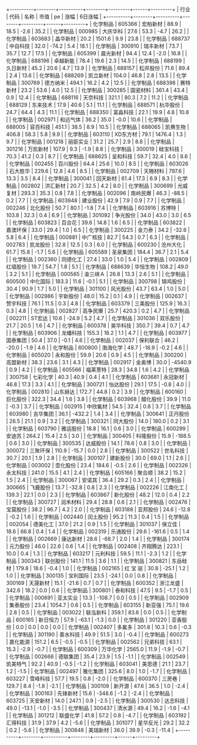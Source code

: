 +----------+--------+----------+--------+---------+------+---------+
|   行业   |  代码  |   名称   |  市值  |   pe    | 涨幅 | 6日涨幅 |
+----------+--------+----------+--------+---------+------+---------+
| 化学制品 | 605366 | 宏柏新材 |  88.9  |  18.5   | -2.6 |  35.2   |
| 化学制品 | 000985 | 大庆华科 |  27.6  |  53.3   | -4.7 |  26.2   |
| 化学制品 | 603683 | 晶华新材 |  20.2  | 1501.6  | 9.9  |  23.8   |
| 化学制品 | 688737 | 中自科技 |  32.0  |  -74.2  | 5.4  |  18.1   |
| 化学制品 | 300910 | 瑞丰新材 |  73.7  |  35.7   | 12.7 |  17.5   |
| 化学制品 | 605399 | 晨光新材 |  94.4  |  12.4   | -2.0 |  16.8   |
| 化学制品 | 688196 | 卓越新能 |  78.4  |  19.6   | 2.3  |  14.5   |
| 化学制品 | 688199 | 久日新材 |  45.2  |  20.6   | 4.7  |  13.9   |
| 化学制品 | 688157 | 松井股份 |  71.6  |  89.4   | 2.4  |  13.6   |
| 化学制品 | 688269 | 凯立新材 | 104.0  |  46.8   | 2.8  |  13.5   |
| 化学制品 | 300769 | 德方纳米 | 494.1  |  16.2   | 4.2  |  12.5   |
| 化学制品 | 688398 | 赛特新材 |  23.2  |  53.6   | 4.0  |  12.5   |
| 化学制品 | 300285 | 国瓷材料 | 361.4  |  43.4   | 0.9  |  12.4   |
| 化学制品 | 688116 | 天奈科技 | 321.1  |  80.3   | 7.2  |  11.2   |
| 化学制品 | 688129 | 东来技术 |  17.9  |  40.6   | 5.1  |  11.1   |
| 化学制品 | 688571 | 杭华股份 |  24.7  |  64.4   | 4.3  |  11.1   |
| 化学制品 | 688350 | 富淼科技 |  22.1  |  19.9   | 4.8  |  10.8   |
| 化学制品 | 002971 | 和远气体 |  36.2  |  35.0   | -0.0 |  10.6   |
| 化学制品 | 688005 | 容百科技 | 451.1  |  38.5   | 8.9  |  10.5   |
| 化学制品 | 688065 | 凯赛生物 | 406.8  |  58.3   | 5.8  |   9.9   |
| 化学制品 | 603110 | XD东方材 |  79.1  | 1476.4  | 1.3  |   9.7   |
| 化学制品 | 001218 | 丽臣实业 |  31.2  |  25.7   | 2.9  |   8.8   |
| 化学制品 | 301216 | 万凯新材 | 107.9  |   9.3   | -1.9 |   8.8   |
| 化学制品 | 300019 | 硅宝科技 |  70.3  |  41.2   | 0.3  |   8.7   |
| 化学制品 | 688625 | 呈和科技 |  59.7  |  32.4   | 4.0  |   8.6   |
| 化学制品 | 002455 | 百川股份 |  64.4  |  25.6   | 10.0 |   8.5   |
| 化学制品 | 603026 | 石大胜华 | 229.6  |  12.8   | 4.6  |   8.5   |
| 化学制品 | 002709 | 天赐材料 | 797.6  |  13.3   | 3.5  |   8.4   |
| 化学制品 | 300041 | 回天新材 |  61.4  |  17.3   | 6.9  |   8.3   |
| 化学制品 | 002802 | 洪汇新材 |  20.7  |  32.5   | 4.2  |   8.0   |
| 化学制品 | 300699 | 光威复材 | 293.3  |  35.3   | 0.8  |   7.8   |
| 化学制品 | 002096 | 南岭民爆 |  46.3  |  -88.5  | 0.2  |   7.7   |
| 化学制品 | 603948 | 建业股份 |  42.9  |   7.9   | 0.9  |   7.7   |
| 化学制品 | 002246 | 北化股份 |  50.7  |  80.1   | -1.8 |   7.4   |
| 化学制品 | 603916 |  苏博特  | 103.8  |  32.3   | 0.4  |   6.9   |
| 化学制品 | 301092 | 争光股份 |  34.0  |  43.0   | 3.0  |   6.5   |
| 化学制品 | 603823 |  百合花  |  39.6  |  14.8   | 1.6  |   6.5   |
| 化学制品 | 603822 | 嘉澳环保 |  33.0  |  29.4   | 1.0  |   6.5   |
| 化学制品 | 300225 |  金力泰  |  34.2  |  -32.6  | 5.8  |   6.4   |
| 化学制品 | 000881 | 中广核技 |  82.7  |  54.3   | 0.7  |   6.3   |
| 化学制品 | 002783 | 凯龙股份 |  32.8  |  12.5   | 0.3  |   6.0   |
| 化学制品 | 600230 | 沧州大化 |  61.7  |  15.8   | -1.7 |   5.6   |
| 化学制品 | 605589 | 圣泉集团 | 184.4  |  36.7   | 2.1  |   5.4   |
| 化学制品 | 002360 | 同德化工 |  27.4  |  33.0   | 1.0  |   5.4   |
| 化学制品 | 002809 | 红墙股份 |  19.7  |  54.7   | 1.8  |   5.1   |
| 化学制品 | 688639 | 华恒生物 | 108.2  |  49.0   | 3.2  |   5.1   |
| 化学制品 | 000565 | 渝三峡Ａ  |  26.8  |  13.3   | 2.6  |   5.1   |
| 化学制品 | 600500 | 中化国际 | 183.3  |  11.6   | -0.1 |   5.1   |
| 化学制品 | 300798 | 锦鸡股份 |  30.4  |  90.9   | 1.7  |   5.0   |
| 化学制品 | 301100 | 风光股份 |  43.7  |  63.4   | 1.0  |   5.0   |
| 化学制品 | 002986 | 宇新股份 |  48.0  |  15.2   | 0.1  |   4.9   |
| 化学制品 | 002637 | 赞宇科技 |  76.1  |  11.5   | 0.3  |   4.8   |
| 化学制品 | 603379 | 三美股份 | 125.9  |  16.3   | 0.3  |   4.8   |
| 化学制品 | 002827 | 高争民爆 |  25.7  |  420.3  | 0.2  |   4.7   |
| 化学制品 | 002211 |  ST宏达  |  10.6  |  -24.9  | 5.2  |   4.7   |
| 化学制品 | 301036 | 双乐股份 |  21.7  |  20.5   | 1.6  |   4.7   |
| 化学制品 | 600378 | 昊华科技 | 350.7  |  39.4   | 0.7  |   4.7   |
| 化学制品 | 603906 | 龙蟠科技 | 155.3  |  18.2   | 1.1  |   4.7   |
| 化学制品 | 603977 | 国泰集团 |  50.4  |  37.0   | -0.1 |   4.6   |
| 化学制品 | 002037 | 保利联合 |  46.2  |  -20.0  | -1.9 |   4.6   |
| 化学制品 | 600800 | 渤海化学 |  48.7  |  -18.9  | -0.2 |   4.6   |
| 化学制品 | 605020 | 永和股份 |  59.9  |  20.6   | 0.9  |   4.5   |
| 化学制品 | 300200 | 高盟新材 |  38.3  |  23.6   | 3.1  |   4.3   |
| 化学制品 | 002917 |  金奥博  |  30.0  | -4540.9 | 0.9  |   4.2   |
| 化学制品 | 605566 | 福莱蒽特 |  28.3  |  34.8   | 1.6  |   4.2   |
| 化学制品 | 300758 | 七彩化学 |  40.3  |  40.9   | 0.4  |   4.1   |
| 化学制品 | 603681 | 永冠新材 |  46.8  |  17.3   | 3.3  |   4.1   |
| 化学制品 | 300721 | 怡达股份 |  29.1  |  17.5   | -0.8 |   4.0   |
| 化学制品 | 002810 | 山东赫达 | 172.7  |  44.8   | 0.2  |   3.9   |
| 化学制品 | 600160 | 巨化股份 | 322.3  |  34.4   | 1.6  |   3.8   |
| 化学制品 | 603968 | 醋化股份 |  39.9  |  11.0   | -0.3 |   3.7   |
| 化学制品 | 002915 | 中欣氟材 |  54.5  |  32.4   | 0.8  |   3.7   |
| 化学制品 | 603980 | 吉华集团 |  36.1  | -432.2  | 1.4  |   3.4   |
| 化学制品 | 300641 | 正丹股份 |  26.5  |  21.1   | 0.9  |   3.2   |
| 化学制品 | 300321 | 同大股份 |  14.0  |  180.0  | 0.2  |   3.1   |
| 化学制品 | 603790 | 雅运股份 |  18.8  |  16.1   | 0.6  |   3.0   |
| 化学制品 | 600299 |  安迪苏  | 264.2  |  15.4   | 2.5  |   3.0   |
| 化学制品 | 300405 | 科隆股份 |  15.9  | -188.5  | 0.6  |   3.0   |
| 化学制品 | 300535 | 达威股份 |  14.1  |  78.6   | 0.8  |   3.0   |
| 化学制品 | 300072 | 三聚环保 | 110.9  |  -15.7  | 0.0  |   2.8   |
| 化学制品 | 300522 | 世名科技 |  30.7  |  20.1   | 1.9  |   2.8   |
| 化学制品 | 300107 | 建新股份 |  30.0  |  69.0   | 1.1  |   2.6   |
| 化学制品 | 003002 | 壶化股份 |  23.4  |  184.6  | -0.5 |   2.6   |
| 化学制品 | 002326 | 永太科技 | 241.0  |  15.5   | 4.1  |   2.4   |
| 化学制品 | 605166 |  聚合顺  |  38.2  |  15.2   | 1.5  |   2.4   |
| 化学制品 | 300067 |  安诺其  |  36.4  |  29.2   | 0.3  |   2.4   |
| 化学制品 | 300665 | 飞鹿股份 |  13.7  |  -32.8  | 0.8  |   2.3   |
| 化学制品 | 002226 | 江南化工 | 139.3  |  22.1   | 0.0  |   2.3   |
| 化学制品 | 603867 | 新化股份 |  48.2  |  12.0   | 0.4  |   2.2   |
| 化学制品 | 300727 | 润禾材料 |  29.4  |  28.8   | 0.6  |   2.1   |
| 化学制品 | 002476 | 宝莫股份 |  38.2  |  96.7   | 4.2  |   2.0   |
| 化学制品 | 603188 | 亚邦股份 |  24.6  |  -12.8  | -0.2 |   1.6   |
| 化学制品 | 002440 | 闰土股份 |  95.2  |  11.3   | 0.4  |   1.5   |
| 化学制品 | 002054 | 德美化工 |  37.0  |  21.2   | 0.9  |   1.5   |
| 化学制品 | 301037 |  保立佳  |  18.6  |  66.8   | 0.4  |   1.4   |
| 化学制品 | 002319 | 乐通股份 |  29.6  | -161.6  | 0.5  |   1.4   |
| 化学制品 | 002669 | 康达新材 |  28.6  |  -68.7  | 2.0  |   1.4   |
| 化学制品 | 300174 | 元力股份 |  46.0  |  22.6   | 0.6  |   1.4   |
| 化学制品 | 002408 | 齐翔腾达 | 223.1  |  10.0   | 0.4  |   1.3   |
| 化学制品 | 603217 | 元利科技 |  59.5  |  11.1   | -2.3 |   1.2   |
| 化学制品 | 300343 | 联创股份 | 141.1  |  11.5   | 3.6  |   1.1   |
| 化学制品 | 300821 | 东岳硅材 | 179.8  |  18.6   | -0.4 |   1.0   |
| 化学制品 | 002165 | 红 宝 丽 |  30.8  |  -25.1  | 1.2  |   1.0   |
| 化学制品 | 300135 | 宝利国际 |  23.5  |  -24.1  | 0.0  |   0.8   |
| 化学制品 | 300169 | 天晟新材 |  15.1  |  -21.6  | 0.7  |   0.7   |
| 化学制品 | 600352 | 浙江龙盛 | 342.6  |  18.2   | 0.0  |   0.6   |
| 化学制品 | 300801 | 泰和科技 |  47.5  |   9.5   | -1.7 |   0.5   |
| 化学制品 | 000691 | 亚太实业 |  13.3  | -108.7  | 0.0  |   0.5   |
| 化学制品 | 002909 | 集泰股份 |  23.4  | 1054.7  | 0.6  |   0.5   |
| 化学制品 | 603155 |  新亚强  |  75.1  |  19.6   | 2.8  |   0.5   |
| 化学制品 | 003022 | 联泓新科 | 359.1  |  83.6   | 0.0  |   0.5   |
| 化学制品 | 600165 | 新日恒力 |  57.9  |  -63.1  | -1.3 |   0.0   |
| 化学制品 | 301220 | 亚香股份 |  0.0   |   0.0   | 0.0  |   0.0   |
| 化学制品 | 002407 |  多氟多  | 301.8  |  10.3   | 0.6  |  -0.3   |
| 化学制品 | 301190 | 善水科技 |  49.9  |  51.5   | 3.0  |  -0.4   |
| 化学制品 | 600273 | 嘉化能源 | 151.2  |   6.5   | -0.5 |  -0.5   |
| 化学制品 | 002562 | 兄弟科技 |  63.1  |  15.3   | -2.9 |  -0.7   |
| 化学制品 | 600309 | 万华化学 | 2565.0 |  11.9   | -1.9 |  -0.7   |
| 化学制品 | 002666 | 德联集团 |  35.4  |  23.9   | 1.5  |  -1.1   |
| 化学制品 | 002549 | 凯美特气 |  92.2  |  40.9   | -0.5 |  -1.2   |
| 化学制品 | 603041 |  美思德  |  21.1  |  23.7   | 1.2  |  -1.5   |
| 化学制品 | 002497 | 雅化集团 | 325.6  |   8.0   | 1.0  |  -1.7   |
| 化学制品 | 603227 | 雪峰科技 |  57.7  |  19.5   | 0.8  |  -2.0   |
| 化学制品 | 600370 |  三房巷  | 129.7  |   8.4   | -1.8 |  -2.1   |
| 化学制品 | 300109 |  新开源  |  47.6  |  36.5   | 1.0  |  -2.4   |
| 化学制品 | 300163 | 先锋新材 |  15.6  | -348.6  | -1.2 |  -2.4   |
| 化学制品 | 603725 | 天安新材 |  14.0  |  247.1  | 0.9  |  -2.5   |
| 化学制品 | 300530 | 达志科技 |  49.0  |  -13.1  | -1.0 |  -3.5   |
| 化学制品 | 300437 |  清水源  |  49.4  |  16.2   | -1.6 |  -4.1   |
| 化学制品 | 301212 | 联盛化学 |  41.8  |  57.2   | 0.8  |  -4.7   |
| 化学制品 | 603192 | 汇得科技 |  31.9  |  37.9   | 4.2  |  -5.6   |
| 化学制品 | 301077 | 星华反光 |  29.2  |  32.2   | 0.2  |  -5.6   |
| 化学制品 | 300848 | 美瑞新材 |  36.0  |  39.9   | -0.3 |  -11.4  |
+----------+--------+----------+--------+---------+------+---------+

